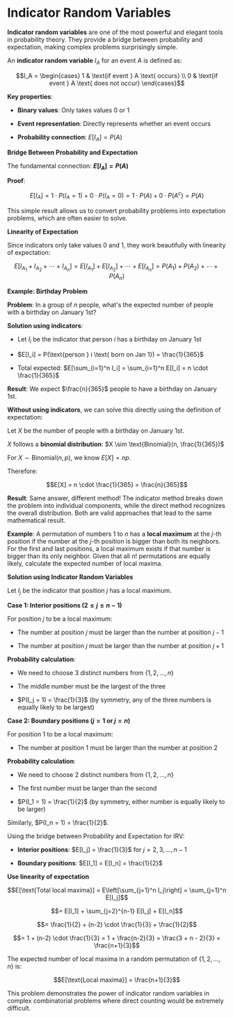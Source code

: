 # Indicator Random Variables

**Indicator random variables** are one of the most powerful and elegant tools in probability theory. They provide a bridge between probability and expectation, making complex problems surprisingly simple.

An **indicator random variable** $I_A$ for an event $A$ is defined as:

$$I_A = \begin{cases} 
1 & \text{if event } A \text{ occurs} \\
0 & \text{if event } A \text{ does not occur}
\end{cases}$$

**Key properties**:

- **Binary values**: Only takes values 0 or 1

- **Event representation**: Directly represents whether an event occurs

- **Probability connection**: $E[I_A] = P(A)$

**Bridge Between Probability and Expectation**

The fundamental connection: **$E[I_A] = P(A)$**

**Proof**:

$$E[I_A] = 1 \cdot P(I_A = 1) + 0 \cdot P(I_A = 0) = 1 \cdot P(A) + 0 \cdot P(A^c) = P(A)$$

This simple result allows us to convert probability problems into expectation problems, which are often easier to solve.

**Linearity of Expectation**

Since indicators only take values 0 and 1, they work beautifully with linearity of expectation:

$$E[I_{A_1} + I_{A_2} + \cdots + I_{A_n}] = E[I_{A_1}] + E[I_{A_2}] + \cdots + E[I_{A_n}] = P(A_1) + P(A_2) + \cdots + P(A_n)$$

**Example: Birthday Problem**

**Problem**: In a group of $n$ people, what's the expected number of people with a birthday on January 1st?

**Solution using indicators**:

- Let $I_i$ be the indicator that person $i$ has a birthday on January 1st

- $E[I_i] = P(\text{person } i \text{ born on Jan 1}) = \frac{1}{365}$

- Total expected: $E[\sum_{i=1}^n I_i] = \sum_{i=1}^n E[I_i] = n \cdot \frac{1}{365}$

**Result**: We expect $\frac{n}{365}$ people to have a birthday on January 1st.

**Without using indicators**, we can solve this directly using the definition of expectation:

Let $X$ be the number of people with a birthday on January 1st.

$X$ follows a **binomial distribution**: $X \sim \text{Binomial}(n, \frac{1}{365})$

For $X \sim \text{Binomial}(n, p)$, we know $E[X] = np$.

Therefore:

$$E[X] = n \cdot \frac{1}{365} = \frac{n}{365}$$

**Result**: Same answer, different method! The indicator method breaks down the problem into individual components, while the direct method recognizes the overall distribution. Both are valid approaches that lead to the same mathematical result.

**Example**: A permutation of numbers 1 to $n$ has a **local maximum** at the $j$-th position if the number at the $j$-th position is bigger than both its neighbors. For the first and last positions, a local maximum exists if that number is bigger than its only neighbor. Given that all $n!$ permutations are equally likely, calculate the expected number of local maxima.

**Solution using Indicator Random Variables**

Let $I_j$ be the indicator that position $j$ has a local maximum.

**Case 1: Interior positions ($2 \leq j \leq n-1$)**

For position $j$ to be a local maximum:

- The number at position $j$ must be larger than the number at position $j-1$

- The number at position $j$ must be larger than the number at position $j+1$

**Probability calculation**:

- We need to choose 3 distinct numbers from $\{1, 2, \ldots, n\}$

- The middle number must be the largest of the three

- $P(I_j = 1) = \frac{1}{3}$ (by symmetry, any of the three numbers is equally likely to be largest)

**Case 2: Boundary positions ($j = 1$ or $j = n$)**

For position 1 to be a local maximum:

- The number at position 1 must be larger than the number at position 2

**Probability calculation**:

- We need to choose 2 distinct numbers from $\{1, 2, \ldots, n\}$

- The first number must be larger than the second

- $P(I_1 = 1) = \frac{1}{2}$ (by symmetry, either number is equally likely to be larger)

Similarly, $P(I_n = 1) = \frac{1}{2}$.

Using the bridge between Probability and Expectation for IRV:

- **Interior positions**: $E[I_j] = \frac{1}{3}$ for $j = 2, 3, \ldots, n-1$

- **Boundary positions**: $E[I_1] = E[I_n] = \frac{1}{2}$

**Use linearity of expectation**

$$E[\text{Total local maxima}] = E\left[\sum_{j=1}^n I_j\right] = \sum_{j=1}^n E[I_j]$$

$$= E[I_1] + \sum_{j=2}^{n-1} E[I_j] + E[I_n]$$

$$= \frac{1}{2} + (n-2) \cdot \frac{1}{3} + \frac{1}{2}$$

$$= 1 + (n-2) \cdot \frac{1}{3} = 1 + \frac{n-2}{3} = \frac{3 + n - 2}{3} = \frac{n+1}{3}$$

The expected number of local maxima in a random permutation of $\{1, 2, \ldots, n\}$ is:

$$E[\text{Local maxima}] = \frac{n+1}{3}$$

This problem demonstrates the power of indicator random variables in complex combinatorial problems where direct counting would be extremely difficult.